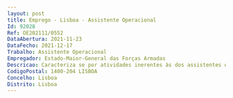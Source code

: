 ```yaml
--- 
layout: post
title: Emprego - Lisboa - Assistente Operacional
Id: 92028
Ref: OE202111/0552
DataAbertura: 2021-11-23
DataFecho: 2021-12-17
Trabalho: Assistente Operacional
Empregador: Estado-Maior-General das Forças Armadas
Descricao: Caracteriza se por atividades inerentes às dos assistentes operacionais, nomeadamente ao exercício de funções de natureza executiva no que que respeita à funções realizadas em Lavandarias competindo lhe, designadamente, as seguintes atribuições a. Operar com máquinas de lavagem e de secagem b. Realizar a engomadoria de artigos têxteis e outros c. Proceder à lavagem, limpeza e engomadoria dos artigos têxteis de acordo com as suas características específicas d. Zelar pela arrumação, conservação e limpeza de todos os materiais, equipamentos e utensílios à guarda da secção e. Colaborar e seguir as instruções da encarregada da Lavandaria  f. Cumprir as normas HACCP.
CodigoPostal: 1400-204 LISBOA
Concelho: Lisboa
Distrito: Lisboa
--- 
```

